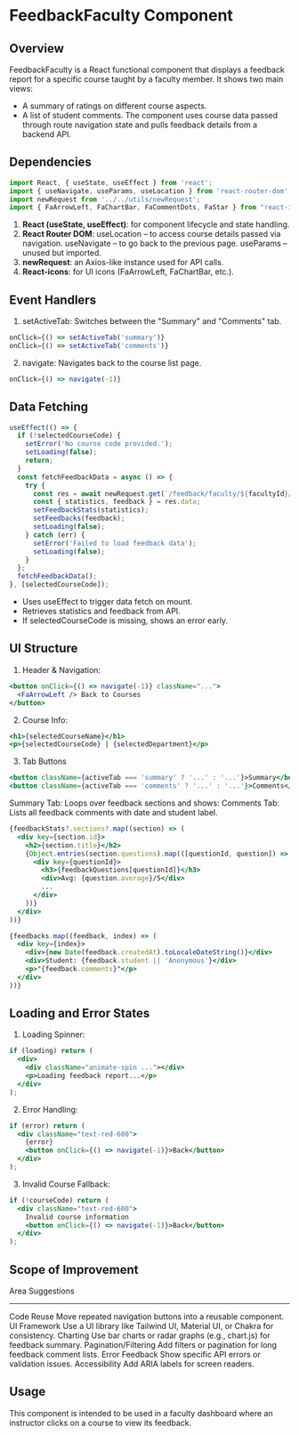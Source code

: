 # FeedbackFaculty Component

## Overview
FeedbackFaculty is a React functional component that displays a feedback report for a specific course taught by a faculty member. It shows two main views:
- A summary of ratings on different course aspects.
- A list of student comments.
The component uses course data passed through route navigation state and pulls feedback details from a backend API.

## Dependencies
```jsx
import React, { useState, useEffect } from 'react';
import { useNavigate, useParams, useLocation } from 'react-router-dom';
import newRequest from '../../utils/newRequest';
import { FaArrowLeft, FaChartBar, FaCommentDots, FaStar } from "react-icons/fa";
```

1. **React (useState, useEffect)**: for component lifecycle and state handling.
2. **React Router DOM**: useLocation – to access course details passed via navigation.
                         useNavigate – to go back to the previous page.
                         useParams – unused but imported.
3. **newRequest**: an Axios-like instance used for API calls.
4. **React-icons**: for UI icons (FaArrowLeft, FaChartBar, etc.).

## Event Handlers
1. setActiveTab: Switches between the "Summary" and "Comments" tab.

```jsx
onClick={() => setActiveTab('summary')}
onClick={() => setActiveTab('comments')}
```

2. navigate: Navigates back to the course list page.

```jsx
onClick={() => navigate(-1)}
```

## Data Fetching

```jsx
useEffect(() => {
  if (!selectedCourseCode) {
    setError('No course code provided.');
    setLoading(false);
    return;
  }
  const fetchFeedbackData = async () => {
    try {
      const res = await newRequest.get(`/feedback/faculty/${facultyId}/${selectedCourseCode}`);
      const { statistics, feedback } = res.data;
      setFeedbackStats(statistics);
      setFeedbacks(feedback);
      setLoading(false);
    } catch (err) {
      setError('Failed to load feedback data');
      setLoading(false);
    }
  };
  fetchFeedbackData();
}, [selectedCourseCode]);
```
- Uses useEffect to trigger data fetch on mount.
- Retrieves statistics and feedback from API.
- If selectedCourseCode is missing, shows an error early.

## UI Structure

1. Header & Navigation:
```jsx
<button onClick={() => navigate(-1)} className="...">
  <FaArrowLeft /> Back to Courses
</button>
```

2. Course Info:
```jsx
<h1>{selectedCourseName}</h1>
<p>{selectedCourseCode} | {selectedDepartment}</p>
```

3. Tab Buttons
```jsx
<button className={activeTab === 'summary' ? '...' : '...'}>Summary</button>
<button className={activeTab === 'comments' ? '...' : '...'}>Comments</button>
```

Summary Tab: Loops over feedback sections and shows:
Comments Tab: Lists all feedback comments with date and student label.

```jsx
{feedbackStats?.sections?.map((section) => (
  <div key={section.id}>
    <h2>{section.title}</h2>
    {Object.entries(section.questions).map(([questionId, question]) => (
      <div key={questionId}>
        <h3>{feedbackQuestions[questionId]}</h3>
        <div>Avg: {question.average}/5</div>
        ...
      </div>
    ))}
  </div>
))}

{feedbacks.map((feedback, index) => (
  <div key={index}>
    <div>{new Date(feedback.createdAt).toLocaleDateString()}</div>
    <div>Student: {feedback.student || 'Anonymous'}</div>
    <p>"{feedback.comments}"</p>
  </div>
))}
```
## Loading and Error States

1. Loading Spinner:

```jsx
if (loading) return (
  <div>
    <div className="animate-spin ..."></div>
    <p>Loading feedback report...</p>
  </div>
);
```

2. Error Handling:
```jsx
if (error) return (
  <div className="text-red-600">
    {error}
    <button onClick={() => navigate(-1)}>Back</button>
  </div>
);
```
3. Invalid Course Fallback:

```jsx
if (!courseCode) return (
  <div className="text-red-600">
    Invalid course information
    <button onClick={() => navigate(-1)}>Back</button>
  </div>
);
```

## Scope of Improvement

Area	                Suggestions
----------------      ------------------
Code Reuse	          Move repeated navigation buttons into a reusable component.
UI Framework	        Use a UI library like Tailwind UI, Material UI, or Chakra for consistency.
Charting	            Use bar charts or radar graphs (e.g., chart.js) for feedback summary.
Pagination/Filtering	Add filters or pagination for long feedback comment lists.
Error Feedback	      Show specific API errors or validation issues.
Accessibility	        Add ARIA labels for screen readers.

## Usage
This component is intended to be used in a faculty dashboard where an instructor clicks on a course to view its feedback.